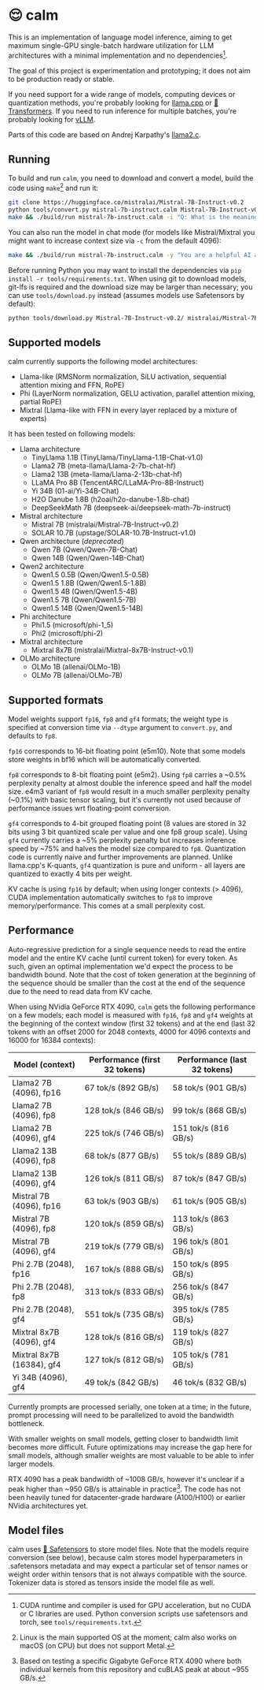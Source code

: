 # 😌 calm

This is an implementation of language model inference, aiming to get maximum single-GPU single-batch hardware utilization for LLM architectures with a minimal implementation and no dependencies[^1].

The goal of this project is experimentation and prototyping; it does not aim to be production ready or stable.

If you need support for a wide range of models, computing devices or quantization methods, you're probably looking for [llama.cpp](https://github.com/ggerganov/llama.cpp) or [🤗 Transformers](https://github.com/huggingface/transformers). If you need to run inference for multiple batches, you're probably looking for [vLLM](https://github.com/vllm-project/vllm).

Parts of this code are based on Andrej Karpathy's [llama2.c](https://github.com/karpathy/llama2.c).

## Running

To build and run `calm`, you need to download and convert a model, build the code using `make`[^2] and run it:

```sh
git clone https://huggingface.co/mistralai/Mistral-7B-Instruct-v0.2
python tools/convert.py mistral-7b-instruct.calm Mistral-7B-Instruct-v0.2/
make && ./build/run mistral-7b-instruct.calm -i "Q: What is the meaning of life?" -t 0
```

You can also run the model in chat mode (for models like Mistral/Mixtral you might want to increase context size via `-c` from the default 4096):

```sh
make && ./build/run mistral-7b-instruct.calm -y "You are a helpful AI assistant."
```

Before running Python you may want to install the dependencies via `pip install -r tools/requirements.txt`. When using git to download models, git-lfs is required and the download size may be larger than necessary; you can use `tools/download.py` instead (assumes models use Safetensors by default):

```sh
python tools/download.py Mistral-7B-Instruct-v0.2/ mistralai/Mistral-7B-Instruct-v0.2
```

## Supported models

calm currently supports the following model architectures:

- Llama-like (RMSNorm normalization, SiLU activation, sequential attention mixing and FFN, RoPE)
- Phi (LayerNorm normalization, GELU activation, parallel attention mixing, partial RoPE)
- Mixtral (Llama-like with FFN in every layer replaced by a mixture of experts)

It has been tested on following models:

- Llama architecture
  - TinyLlama 1.1B (TinyLlama/TinyLlama-1.1B-Chat-v1.0)
  - Llama2 7B (meta-llama/Llama-2-7b-chat-hf)
  - Llama2 13B (meta-llama/Llama-2-13b-chat-hf)
  - LLaMA Pro 8B (TencentARC/LLaMA-Pro-8B-Instruct)
  - Yi 34B (01-ai/Yi-34B-Chat)
  - H2O Danube 1.8B (h2oai/h2o-danube-1.8b-chat)
  - DeepSeekMath 7B (deepseek-ai/deepseek-math-7b-instruct)
- Mistral architecture
  - Mistral 7B (mistralai/Mistral-7B-Instruct-v0.2)
  - SOLAR 10.7B (upstage/SOLAR-10.7B-Instruct-v1.0)
- Qwen architecture (*deprecated*)
  - Qwen 7B (Qwen/Qwen-7B-Chat)
  - Qwen 14B (Qwen/Qwen-14B-Chat)
- Qwen2 architecture
  - Qwen1.5 0.5B (Qwen/Qwen1.5-0.5B)
  - Qwen1.5 1.8B (Qwen/Qwen1.5-1.8B)
  - Qwen1.5 4B (Qwen/Qwen1.5-4B)
  - Qwen1.5 7B (Qwen/Qwen1.5-7B)
  - Qwen1.5 14B (Qwen/Qwen1.5-14B)
- Phi architecture
  - Phi1.5 (microsoft/phi-1_5)
  - Phi2 (microsoft/phi-2)
- Mixtral architecture
  - Mixtral 8x7B (mistralai/Mixtral-8x7B-Instruct-v0.1)
- OLMo architecture
  - OLMo 1B (allenai/OLMo-1B)
  - OLMo 7B (allenai/OLMo-7B)

## Supported formats

Model weights support `fp16`, `fp8` and `gf4` formats; the weight type is specified at conversion time via `--dtype` argument to `convert.py`, and defaults to `fp8`.

`fp16` corresponds to 16-bit floating point (e5m10). Note that some models store weights in bf16 which will be automatically converted.

`fp8` corresponds to 8-bit floating point (e5m2). Using `fp8` carries a ~0.5% perplexity penalty at almost double the inference speed and half the model size. e4m3 variant of `fp8` would result in a much smaller perplexity penalty (~0.1%) with basic tensor scaling, but it's currently not used because of performance issues wrt floating-point conversion.

`gf4` corresponds to 4-bit grouped floating point (8 values are stored in 32 bits using 3 bit quantized scale per value and one fp8 group scale). Using `gf4` currently carries a ~5% perplexity penalty but increases inference speed by ~75% and halves the model size compared to `fp8`. Quantization code is currently naive and further improvements are planned. Unlike llama.cpp's K-quants, `gf4` quantization is pure and uniform - all layers are quantized to exactly 4 bits per weight.

KV cache is using `fp16` by default; when using longer contexts (> 4096), CUDA implementation automatically switches to `fp8` to improve memory/performance. This comes at a small perplexity cost.

## Performance

Auto-regressive prediction for a single sequence needs to read the entire model and the entire KV cache (until current token) for every token. As such, given an optimal implementation we'd expect the process to be bandwidth bound. Note that the cost of token generation at the beginning of the sequence should be smaller than the cost at the end of the sequence due to the need to read data from KV cache.

When using NVidia GeForce RTX 4090, `calm` gets the following performance on a few models; each model is measured with `fp16`, `fp8` and `gf4` weights at the beginning of the context window (first 32 tokens) and at the end (last 32 tokens with an offset 2000 for 2048 contexts, 4000 for 4096 contexts and 16000 for 16384 contexts):

| Model (context) | Performance (first 32 tokens) | Performance (last 32 tokens) |
| ----------- | ----------- | ----------- |
| Llama2 7B (4096), fp16 | 67 tok/s (892 GB/s) | 58 tok/s (901 GB/s) |
| Llama2 7B (4096), fp8 | 128 tok/s (846 GB/s) | 99 tok/s (868 GB/s) |
| Llama2 7B (4096), gf4 | 225 tok/s (746 GB/s) | 151 tok/s (816 GB/s) |
| Llama2 13B (4096), fp8 | 68 tok/s (877 GB/s) | 55 tok/s (889 GB/s) |
| Llama2 13B (4096), gf4 | 126 tok/s (811 GB/s) | 87 tok/s (847 GB/s) |
| Mistral 7B (4096), fp16 | 63 tok/s (903 GB/s) | 61 tok/s (905 GB/s) |
| Mistral 7B (4096), fp8 | 120 tok/s (859 GB/s) | 113 tok/s (863 GB/s) |
| Mistral 7B (4096), gf4 | 219 tok/s (779 GB/s) | 196 tok/s (801 GB/s) |
| Phi 2.7B (2048), fp16 | 167 tok/s (888 GB/s) | 150 tok/s (895 GB/s) |
| Phi 2.7B (2048), fp8 | 313 tok/s (833 GB/s) | 256 tok/s (847 GB/s) |
| Phi 2.7B (2048), gf4 | 551 tok/s (735 GB/s) | 395 tok/s (785 GB/s) |
| Mixtral 8x7B (4096), gf4 | 128 tok/s (816 GB/s) | 119 tok/s (827 GB/s) |
| Mixtral 8x7B (16384), gf4 | 127 tok/s (812 GB/s) | 105 tok/s (781 GB/s) |
| Yi 34B (4096), gf4 | 49 tok/s (842 GB/s) | 46 tok/s (832 GB/s) |

Currently prompts are processed serially, one token at a time; in the future, prompt processing will need to be parallelized to avoid the bandwidth bottleneck.

With smaller weights on small models, getting closer to bandwidth limit becomes more difficult. Future optimizations may increase the gap here for small models, although smaller weights are most valuable to be able to infer larger models.

RTX 4090 has a peak bandwidth of ~1008 GB/s, however it's unclear if a peak higher than ~950 GB/s is attainable in practice[^3]. The code has not been heavily tuned for datacenter-grade hardware (A100/H100) or earlier NVidia architectures yet.

## Model files

calm uses [🤗 Safetensors](https://huggingface.co/docs/safetensors/index) to store model files. Note that the models require conversion (see below), because calm stores model hyperparameters in .safetensors metadata and may expect a particular set of tensor names or weight order within tensors that is not always compatible with the source. Tokenizer data is stored as tensors inside the model file as well.

[^1]: CUDA runtime and compiler is used for GPU acceleration, but no CUDA or C libraries are used. Python conversion scripts use safetensors and torch, see `tools/requirements.txt`.
[^2]: Linux is the main supported OS at the moment; calm also works on macOS (on CPU) but does not support Metal.
[^3]: Based on testing a specific Gigabyte GeForce RTX 4090 where both individual kernels from this repository and cuBLAS peak at about ~955 GB/s.
